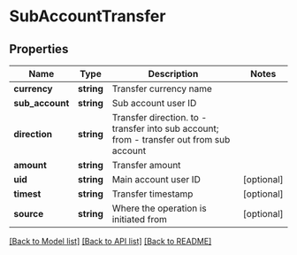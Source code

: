 # SubAccountTransfer

## Properties
Name | Type | Description | Notes
------------ | ------------- | ------------- | -------------
**currency** | **string** | Transfer currency name | 
**sub_account** | **string** | Sub account user ID | 
**direction** | **string** | Transfer direction. to - transfer into sub account; from - transfer out from sub account | 
**amount** | **string** | Transfer amount | 
**uid** | **string** | Main account user ID | [optional] 
**timest** | **string** | Transfer timestamp | [optional] 
**source** | **string** | Where the operation is initiated from | [optional] 

[[Back to Model list]](../README.md#documentation-for-models) [[Back to API list]](../README.md#documentation-for-api-endpoints) [[Back to README]](../README.md)


